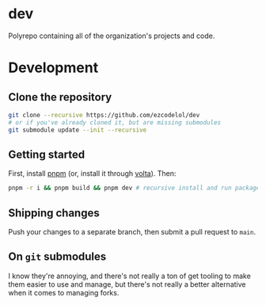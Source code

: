 # dev

Polyrepo containing all of the organization's projects and code.

# Development

## Clone the repository

```sh
git clone --recursive https://github.com/ezcodelol/dev
# or if you've already cloned it, but are missing submodules
git submodule update --init --recursive
```

## Getting started
First, install [pnpm](https://pnpm.io/) (or, install it through [volta](https://docs.volta.sh/guide/getting-started)). Then:

```sh
pnpm -r i && pnpm build && pnpm dev # recursive install and run packages in dev mode
```

## Shipping changes

Push your changes to a separate branch, then submit a pull request to `main`.

## On `git` submodules

I know they're annoying, and there's not really a ton of get tooling to make them easier to use and manage, but there's not really a better alternative when it comes to managing forks.

